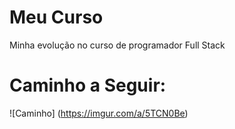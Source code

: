 # Meu Curso
 Minha evolução no curso de programador Full Stack
# Caminho a Seguir:
![Caminho] (https://imgur.com/a/5TCN0Be)